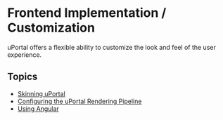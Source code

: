 # Frontend Implementation / Customization
uPortal offers a flexible ability to customize the look and feel of the user experience.

## Topics

*   [Skinning uPortal](SKINNING_UPORTAL.md)
*   [Configuring the uPortal Rendering Pipeline](RENDERING_PIPELINE.md)
*   [Using Angular](USING_ANGULAR.md)
